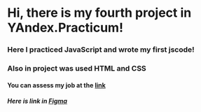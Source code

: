 # Hi, there is my fourth project in YAndex.Practicum!

### Here I practiced JavaScript and wrote **my first jscode**!
### Also in project was used HTML and CSS 

#### You can assess my job at the [link](https://konstantinn1.github.io/mesto/) 

##### Here is link in [Figma](https://www.figma.com/file/2cn9N9jSkmxD84oJik7xL7/JavaScript.-Sprint-4?node-id=0%3A1)

